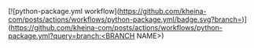 [![python-package.yml workflow](https://github.com/kheina-com/posts/actions/workflows/python-package.yml/badge.svg?branch=<BRANCH NAME>)](https://github.com/kheina-com/posts/actions/workflows/python-package.yml?query=branch:<BRANCH NAME>)